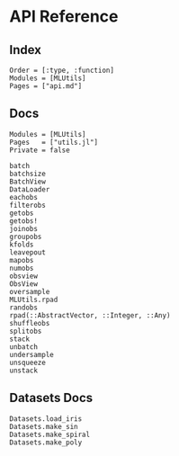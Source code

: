 # API Reference

## Index

```@index
Order = [:type, :function]
Modules = [MLUtils]
Pages = ["api.md"]
```

## Docs

```@autodocs
Modules = [MLUtils]
Pages   = ["utils.jl"]
Private = false
```

```@docs
batch
batchsize
BatchView
DataLoader
eachobs
filterobs
getobs
getobs!
joinobs
groupobs
kfolds
leavepout
mapobs
numobs
obsview
ObsView
oversample
MLUtils.rpad
randobs
rpad(::AbstractVector, ::Integer, ::Any)
shuffleobs
splitobs
stack
unbatch
undersample
unsqueeze
unstack
```


## Datasets Docs

```@docs
Datasets.load_iris
Datasets.make_sin
Datasets.make_spiral
Datasets.make_poly
```


